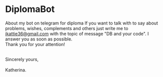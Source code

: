 # DiplomaBot
About my bot on telegram for diploma
If you want to talk with to say about problems, wishes, complements and others just write me to ikattie36@gmail.com with the topic of message "DB and your code". I answer you as soon as possible.
<br>Thank you for your attention!</br>

<br>Sincerely yours,</br>
<br>Katherina.</br>
